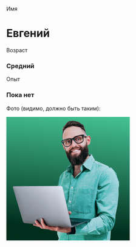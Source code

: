 Имя

# Евгений

Возраст

### Средний

Опыт

### Пока нет

Фото (видимо, должно быть таким):

![Photo](./photo.png)